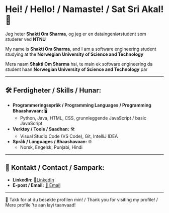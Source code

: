 # Hei! / Hello! / Namaste! / Sat Sri Akal! 👋

Jeg heter **Shakti Om Sharma**, og jeg er en dataingeniørstudent som studerer ved **NTNU**


My name is **Shakti Om Sharma**, and I am a software engineering student studying at the **Norwegian University of Science and Technology**


Mera naam **Shakti Om Sharma** hai, te main ek software engineering da student haan **Norwegian University of Science and Technology** par



---

## 🛠️ Ferdigheter / Skills / Hunar:
- **Programmeringsspråk / Programming Languages / Programming Bhaashavaan:** 🖥️
  - Python, Java, HTML, CSS, grunnleggende JavaScript / basic JavaScript 
- **Verktøy / Tools / Saadhan:** 🛠️
  - Visual Studio Code (VS Code), Git, IntelliJ IDEA
- **Språk / Languages / Bhaashavaan:** 🌐
  - Norsk, Engelsk, Punjabi, Hindi

---

## 💬 Kontakt / Contact / Sampark:
- **LinkedIn:** [🔗LinkedIn](https://www.linkedin.com/in/shakti-om-sharma-a8066822b/)
- **E-post / Email:** [📧 Email](mailto:shaktiforgithub@gmail.com)

---

🌟 Takk for at du besøkte profilen min! / Thank you for visiting my profile! / Mere profile 'te aan layi taanvaad!

<!---
shaktios/shaktios is a ✨ special ✨ repository because its `README.md` (this file) appears on your GitHub profile.
You can click the Preview link to take a look at your changes.
--->
